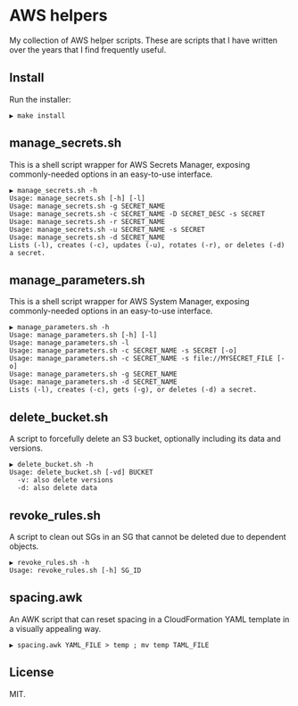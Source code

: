 # AWS helpers

My collection of AWS helper scripts. These are scripts
that I have written over the years that I find frequently useful.

## Install

Run the installer:

```text
▶ make install
```

## manage_secrets.sh

This is a shell script wrapper for AWS Secrets Manager, exposing commonly-needed options in an easy-to-use interface.

```text
▶ manage_secrets.sh -h
Usage: manage_secrets.sh [-h] [-l]
Usage: manage_secrets.sh -g SECRET_NAME
Usage: manage_secrets.sh -c SECRET_NAME -D SECRET_DESC -s SECRET
Usage: manage_secrets.sh -r SECRET_NAME
Usage: manage_secrets.sh -u SECRET_NAME -s SECRET
Usage: manage_secrets.sh -d SECRET_NAME
Lists (-l), creates (-c), updates (-u), rotates (-r), or deletes (-d) a secret.
```

## manage_parameters.sh

This is a shell script wrapper for AWS System Manager, exposing commonly-needed options in an easy-to-use interface.

```text
▶ manage_parameters.sh -h
Usage: manage_parameters.sh [-h] [-l]
Usage: manage_parameters.sh -l
Usage: manage_parameters.sh -c SECRET_NAME -s SECRET [-o]
Usage: manage_parameters.sh -c SECRET_NAME -s file://MYSECRET_FILE [-o]
Usage: manage_parameters.sh -g SECRET_NAME
Usage: manage_parameters.sh -d SECRET_NAME
Lists (-l), creates (-c), gets (-g), or deletes (-d) a secret.
```

## delete_bucket.sh

A script to forcefully delete an S3 bucket, optionally including its data and versions.

```text
▶ delete_bucket.sh -h
Usage: delete_bucket.sh [-vd] BUCKET
  -v: also delete versions
  -d: also delete data
```

## revoke_rules.sh

A script to clean out SGs in an SG that cannot be deleted due to dependent objects.

```text
▶ revoke_rules.sh -h
Usage: revoke_rules.sh [-h] SG_ID
```

## spacing.awk

An AWK script that can reset spacing in a CloudFormation YAML template in a visually appealing way.

```text
▶ spacing.awk YAML_FILE > temp ; mv temp TAML_FILE
```

## License

MIT.
